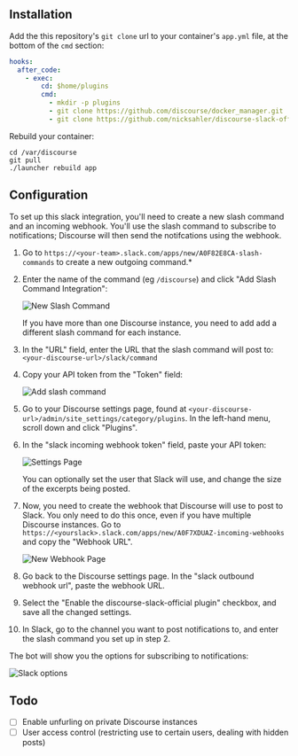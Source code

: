## Installation

Add the this repository's `git clone` url to your container's `app.yml` file, at the bottom of the `cmd` section:

```yml
hooks:
  after_code:
    - exec:
        cd: $home/plugins
        cmd:
          - mkdir -p plugins
          - git clone https://github.com/discourse/docker_manager.git
          - git clone https://github.com/nicksahler/discourse-slack-official.git
```

Rebuild your container:

```
cd /var/discourse
git pull
./launcher rebuild app
```

## Configuration

To set up this slack integration, you'll need to create a new slash command and an incoming webhook. You'll use the slash command to subscribe to notifications; Discourse will then send the notifcations using the webhook.

1. Go to `https://<your-team>.slack.com/apps/new/A0F82E8CA-slash-commands` to create a new outgoing command.\*

2. Enter the name of the command (eg `/discourse`) and click "Add Slash Command Integration":

    ![New Slash Command](https://cloud.githubusercontent.com/assets/1386403/16739197/f925f9f6-4766-11e6-92a7-8ea7897e7150.png)  
    
    If you have more than one Discourse instance, you need to add add a different slash command for each instance.

3. In the "URL" field, enter the URL that the slash command will post to: `<your-discourse-url>/slack/command`

4. Copy your API token from the "Token" field:

    ![Add slash command](https://cloud.githubusercontent.com/assets/1386403/16739199/f92d42ec-4766-11e6-9ea5-131d5625db2e.png)

5. Go to your Discourse settings page, found at `<your-discourse-url>/admin/site_settings/category/plugins`. In the left-hand menu, scroll down and click "Plugins". 

6. In the "slack incoming webhook token" field, paste your API token:

    ![Settings Page](https://cloud.githubusercontent.com/assets/1386403/16739198/f92c6b60-4766-11e6-99b2-877a370f67b5.png)  
    
    You can optionally set the user that Slack will use, and change the size of the excerpts being posted.

6. Now, you need to create the webhook that Discourse will use to post to Slack. You only need to do this once, even if you have multiple  Discourse instances. Go to `https://<yourslack>.slack.com/apps/new/A0F7XDUAZ-incoming-webhooks` and copy the "Webhook URL". 

    ![New Webhook Page](https://cloud.githubusercontent.com/assets/1386403/16739200/f92dbee8-4766-11e6-9e4a-03289337a91b.png)

7. Go back to the Discourse settings page. In the "slack outbound webhook url", paste the webhook URL.

8. Select the "Enable the discourse-slack-official plugin" checkbox, and save all the changed settings.

9. In Slack, go to the channel you want to post notifications to, and enter the slash command you set up in step 2. 

  The bot will show you the options for subscribing to notifications:
  
  ![Slack options](https://cloud.githubusercontent.com/assets/3482051/17478266/84614b40-5d62-11e6-9a5c-9aae615ce7db.png)

## Todo

- [ ] Enable unfurling on private Discourse instances
- [ ] User access control (restricting use to certain users, dealing with hidden posts)
